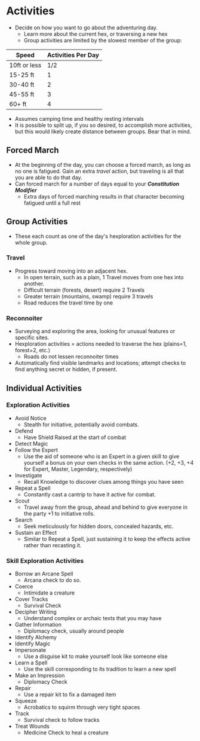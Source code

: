 # Activities
- Decide on how you want to go about the adventuring day. 
	- Learn more about the current hex, or traversing a new hex
	- Group activities are limited by the slowest member of the group:

| Speed        | Activities Per Day |
| ------------ | ------------------ |
| 10ft or less | 1/2                |
| 15-25 ft     | 1                  |
| 30-40 ft             | 2                  |
| 45-55 ft             | 3                  |
| 60+ ft             | 4                   |

- Assumes camping time and healthy resting intervals
- It is possible to split up, if you so desired, to accomplish more activities, but this would likely create distance between groups. Bear that in mind.
## Forced March
- At the beginning of the day, you can choose a forced march, as long as no one is fatigued. Gain an extra *travel* action, but traveling is all that you are able to do that day.
- Can forced march for a number of days equal to your ***Constitution Modifier***
	- Extra days of forced marching results in that character becoming fatigued until a full rest
## Group Activities
- These each count as one of the day's hexploration activities for the whole group.
### Travel
- Progress toward moving into an adjacent hex. 
	- In open terrain, such as a plain, 1 Travel moves from one hex into another.
	- Difficult terrain (forests, desert) require 2 Travels
	- Greater terrain (mountains, swamp) require 3 travels
	- Road reduces the travel time by one
### Reconnoiter
- Surveying and exploring the area, looking for unusual features or specific sites.
- Hexploration activities = actions needed to traverse the hex (plains=1, forest=2, etc.)
	- Roads do not lessen reconnoiter times
- Automatically find visible landmarks and locations; attempt checks to find anything secret or hidden, if present.
## Individual Activities
### Exploration Activities
- Avoid Notice
	- Stealth for initiative, potentially avoid combats.
- Defend
	- Have Shield Raised at the start of combat
- Detect Magic
- Follow the Expert
	- Use the aid of someone who is an Expert in a given skill to give yourself a bonus on your own checks in the same action. (+2, +3, +4 for Expert, Master, Legendary, respectively)
- Investigate
	- Recall Knowledge to discover clues among things you have seen
- Repeat a Spell
	- Constantly cast a cantrip to have it active for combat.
- Scout
	- Travel away from the group, ahead and behind to give everyone in the party +1 to initiative rolls.
- Search
	- Seek meticulously for hidden doors, concealed hazards, etc.
- Sustain an Effect
	- Similar to Repeat a Spell, just sustaining it to keep the effects active rather than recasting it.
### Skill Exploration Activities
- Borrow an Arcane Spell
	- Arcana check to do so.
- Coerce
	- Intimidate a creature
- Cover Tracks
	- Survival Check
- Decipher Writing
	- Understand complex or archaic texts that you may have
- Gather Information
	- Diplomacy check, usually around people
- Identify Alchemy
- Identify Magic
- Impersonate
	- Use a disguise kit to make yourself look like someone else
- Learn a Spell
	- Use the skill corresponding to its tradition to learn a new spell
- Make an Impression
	- Diplomacy Check
- Repair
	- Use a repair kit to fix a damaged item
- Squeeze
	- Acrobatics to squirm through very tight spaces
- Track
	- Survival check to follow tracks
- Treat Wounds
	- Medicine Check to heal a creature